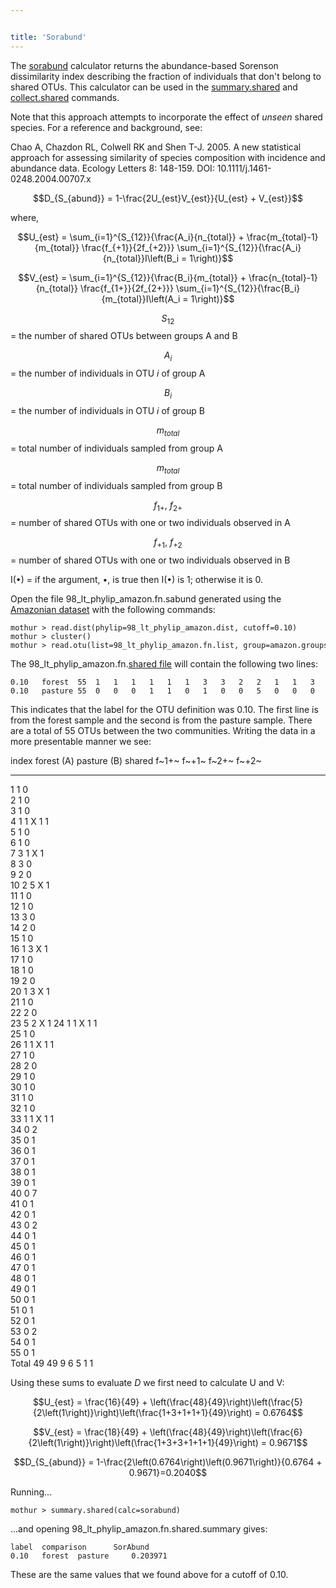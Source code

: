 ```yaml
---


title: 'Sorabund'
---
```

The [sorabund](sorabund) calculator returns the
abundance-based Sorenson dissimilarity index describing the fraction of
individuals that don\'t belong to shared OTUs. This calculator can be
used in the [summary.shared](summary.shared) and
[collect.shared](collect.shared) commands.

Note that this approach attempts to incorporate the effect of *unseen*
shared species. For a reference and background, see:

Chao A, Chazdon RL, Colwell RK and Shen T-J. 2005. A new statistical
approach for assessing similarity of species composition with incidence
and abundance data. Ecology Letters 8: 148-159. DOI:
10.1111/j.1461-0248.2004.00707.x

$$D_{S_{abund}} = 1-\frac{2U_{est}V_{est}}{U_{est} + V_{est}}$$

where,

$$U_{est} = \sum_{i=1}^{S_{12}}{\frac{A_i}{n_{total}} + \frac{m_{total}-1}{m_{total}} \frac{f_{+1}}{2f_{+2}}}  \sum_{i=1}^{S_{12}}{\frac{A_i}{n_{total}}I\left(B_i = 1\right)}$$

$$V_{est} = \sum_{i=1}^{S_{12}}{\frac{B_i}{m_{total}} + \frac{n_{total}-1}{n_{total}} \frac{f_{1+}}{2f_{2+}}}  \sum_{i=1}^{S_{12}}{\frac{B_i}{m_{total}}I\left(A_i = 1\right)}$$

$$S_{12}$$ = the number of shared OTUs between groups A and B

$$A_i$$ = the number of individuals in OTU <i>i</i> of group A

$$B_i$$ = the number of individuals in OTU <i>i</i> of group B

$$m_{total}$$ = total number of individuals sampled from group A

$$m_{total}$$ = total number of individuals sampled from group B

$$f_{1+}\mbox{,   }f_{2+}$$ = number of shared OTUs with one or two
individuals observed in A

$$f_{+1}\mbox{,   }f_{+2}$$ = number of shared OTUs with one or two
individuals observed in B

I(•) = if the argument, •, is true then I(•) is 1; otherwise it is 0.

Open the file 98\_lt\_phylip\_amazon.fn.sabund generated using the [
Amazonian dataset](Media:AmazonData.zip) with the following
commands:

    mothur > read.dist(phylip=98_lt_phylip_amazon.dist, cutoff=0.10)
    mothur > cluster()
    mothur > read.otu(list=98_lt_phylip_amazon.fn.list, group=amazon.groups, label=0.10)

The 98\_lt\_phylip\_amazon.fn.[shared file](shared_file) will
contain the following two lines:

    0.10   forest  55  1   1   1   1   1   1   3   3   2   2   1   1   3   2   1   1   1   1   2   1   1   2   5   1   1   1   1   2   1   1   1   1   1   0   0   0   0   0   0   0   0   0   0   0   0   0   0   0   0   0   0   0   0   0   0   
    0.10   pasture 55  0   0   0   1   1   0   1   0   0   5   0   0   0   0   0   2   0   0   0   3   0   0   2   1   0   1   0   0   0   0   0   0   1   2   1   1   1   1   1   7   1   1   2   1   1   1   1   1   1   1   1   1   2   1   1   

This indicates that the label for the OTU definition was 0.10. The first
line is from the forest sample and the second is from the pasture
sample. There are a total of 55 OTUs between the two communities.
Writing the data in a more presentable manner we see:

  index   forest (A)   pasture (B)   shared   f~1+~   f~+1~   f~2+~   f~+2~
  ------- ------------ ------------- -------- ------- ------- ------- -------
  1       1            0                                              
  2       1            0                                              
  3       1            0                                              
  4       1            1             X        1       1               
  5       1            0                                              
  6       1            0                                              
  7       3            1             X                1               
  8       3            0                                              
  9       2            0                                              
  10      2            5             X                        1       
  11      1            0                                              
  12      1            0                                              
  13      3            0                                              
  14      2            0                                              
  15      1            0                                              
  16      1            3             X        1                       
  17      1            0                                              
  18      1            0                                              
  19      2            0                                              
  20      1            3             X        1                       
  21      1            0                                              
  22      2            0                                              
  23      5            2             X                                1
  24      1            1             X        1       1               
  25      1            0                                              
  26      1            1             X        1       1               
  27      1            0                                              
  28      2            0                                              
  29      1            0                                              
  30      1            0                                              
  31      1            0                                              
  32      1            0                                              
  33      1            1             X        1       1               
  34      0            2                                              
  35      0            1                                              
  36      0            1                                              
  37      0            1                                              
  38      0            1                                              
  39      0            1                                              
  40      0            7                                              
  41      0            1                                              
  42      0            1                                              
  43      0            2                                              
  44      0            1                                              
  45      0            1                                              
  46      0            1                                              
  47      0            1                                              
  48      0            1                                              
  49      0            1                                              
  50      0            1                                              
  51      0            1                                              
  52      0            1                                              
  53      0            2                                              
  54      0            1                                              
  55      0            1                                              
  Total   49           49            9        6       5       1       1

Using these sums to evaluate <i>D</i> we first need to calculate U and
V:

$$U_{est} = \frac{16}{49} + \left(\frac{48}{49}\right)\left(\frac{5}{2\left(1\right)}\right)\left(\frac{1+3+1+1+1}{49}\right) = 0.6764$$

$$V_{est} = \frac{18}{49} + \left(\frac{48}{49}\right)\left(\frac{6}{2\left(1\right)}\right)\left(\frac{1+3+3+1+1+1}{49}\right) = 0.9671$$

$$D_{S_{abund}} = 1-\frac{2\left(0.6764\right)\left(0.9671\right)}{0.6764 + 0.9671}=0.2040$$

Running\...

    mothur > summary.shared(calc=sorabund)

\...and opening 98\_lt\_phylip\_amazon.fn.shared.summary gives:

    label  comparison      SorAbund
    0.10   forest  pasture     0.203971

These are the same values that we found above for a cutoff of 0.10.
